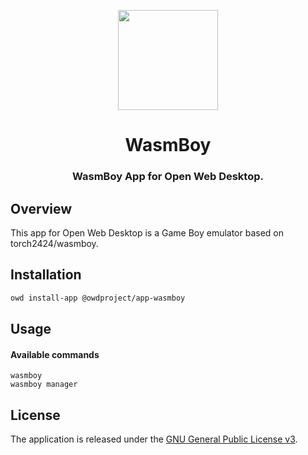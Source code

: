 <p align="center">
  <img width="160" height="160" src="https://avatars.githubusercontent.com/u/65117737?s=160&v=4" />
</p>
<h1 align="center">WasmBoy</h1>
<h3 align="center">
  WasmBoy App for Open Web Desktop.
</h3>

## Overview

This app for Open Web Desktop is a Game Boy emulator based on torch2424/wasmboy.

## Installation

```bash
owd install-app @owdproject/app-wasmboy
```

## Usage

#### Available commands

```
wasmboy
wasmboy manager
```

## License

The application is released under the [GNU General Public License v3](LICENSE).
